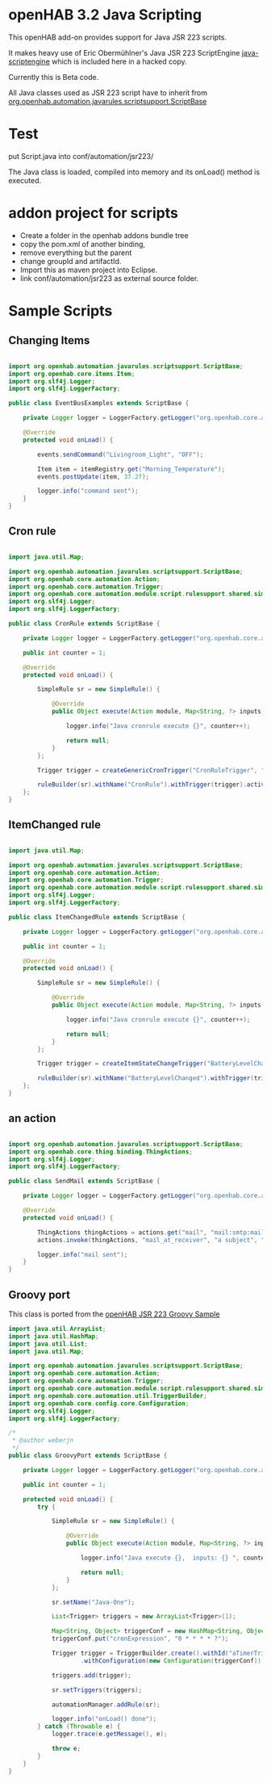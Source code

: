 
# openHAB 3.2 Java Scripting

This openHAB add-on provides support for Java JSR 223 scripts.

It makes heavy use of Eric Obermühlner's Java JSR 223 ScriptEngine [java-scriptengine](https://github.com/eobermuhlner/java-scriptengine)
which is included here in a hacked copy.


Currently this is Beta code.


All Java classes used as JSR 223 script have to inherit from [org.openhab.automation.javarules.scriptsupport.ScriptBase](src/main/java/org/openhab/automation/javarules/scriptsupport/ScriptBase.java)

# Test

put Script.java into conf/automation/jsr223/

The Java class is loaded, compiled into memory and its onLoad() method is executed.

# addon project  for scripts

* Create a folder in the openhab addons bundle tree
* copy the pom.xml of another binding, 
* remove everything but the parent
* change groupId and artifactId.
* Import this as maven project into Eclipse.
* link conf/automation/jsr223 as external source folder.

# Sample Scripts

## Changing Items

```java

import org.openhab.automation.javarules.scriptsupport.ScriptBase;
import org.openhab.core.items.Item;
import org.slf4j.Logger;
import org.slf4j.LoggerFactory;

public class EventBusExamples extends ScriptBase {

    private Logger logger = LoggerFactory.getLogger("org.openhab.core.automation.javarules.command");

    @Override
    protected void onLoad() {

        events.sendCommand("Livingroom_Light", "OFF");

        Item item = itemRegistry.get("Morning_Temperature");
        events.postUpdate(item, 37.2f);

        logger.info("command sent");
    }
}
```

## Cron rule

```java

import java.util.Map;

import org.openhab.automation.javarules.scriptsupport.ScriptBase;
import org.openhab.core.automation.Action;
import org.openhab.core.automation.Trigger;
import org.openhab.core.automation.module.script.rulesupport.shared.simple.SimpleRule;
import org.slf4j.Logger;
import org.slf4j.LoggerFactory;

public class CronRule extends ScriptBase {

    private Logger logger = LoggerFactory.getLogger("org.openhab.core.automation.javarules.cronrule");

    public int counter = 1;

    @Override
    protected void onLoad() {

        SimpleRule sr = new SimpleRule() {

            @Override
            public Object execute(Action module, Map<String, ?> inputs) {

                logger.info("Java cronrule execute {}", counter++);

                return null;
            }
        };

        Trigger trigger = createGenericCronTrigger("CronRuleTrigger", "0 * * * * ?");

        ruleBuilder(sr).withName("CronRule").withTrigger(trigger).activate();
    };
}
```

## ItemChanged rule

```java

import java.util.Map;

import org.openhab.automation.javarules.scriptsupport.ScriptBase;
import org.openhab.core.automation.Action;
import org.openhab.core.automation.Trigger;
import org.openhab.core.automation.module.script.rulesupport.shared.simple.SimpleRule;
import org.slf4j.Logger;
import org.slf4j.LoggerFactory;

public class ItemChangedRule extends ScriptBase {

    private Logger logger = LoggerFactory.getLogger("org.openhab.core.automation.javarules.itemrule");

    public int counter = 1;

    @Override
    protected void onLoad() {

        SimpleRule sr = new SimpleRule() {

            @Override
            public Object execute(Action module, Map<String, ?> inputs) {

                logger.info("Java cronrule execute {}", counter++);

                return null;
            }
        };

        Trigger trigger = createItemStateChangeTrigger("BatteryLevelChangedTrigger", "BatteryLevel");

        ruleBuilder(sr).withName("BatteryLevelChanged").withTrigger(trigger).activate();
    };
}
```

## an action

```java

import org.openhab.automation.javarules.scriptsupport.ScriptBase;
import org.openhab.core.thing.binding.ThingActions;
import org.slf4j.Logger;
import org.slf4j.LoggerFactory;

public class SendMail extends ScriptBase {

    private Logger logger = LoggerFactory.getLogger("org.openhab.core.automation.javarules.mail");

    @Override
    protected void onLoad() {

        ThingActions thingActions = actions.get("mail", "mail:smtp:mailSender");
        actions.invoke(thingActions, "mail_at_receiver", "a subject", "mailconten Java script onload()");

        logger.info("mail sent");
    }
}
```
 
## Groovy port

This class is ported from the [openHAB JSR 223 Groovy Sample](https://www.openhab.org/docs/configuration/jsr223.html#groovy)

```java
import java.util.ArrayList;
import java.util.HashMap;
import java.util.List;
import java.util.Map;

import org.openhab.automation.javarules.scriptsupport.ScriptBase;
import org.openhab.core.automation.Action;
import org.openhab.core.automation.Trigger;
import org.openhab.core.automation.module.script.rulesupport.shared.simple.SimpleRule;
import org.openhab.core.automation.util.TriggerBuilder;
import org.openhab.core.config.core.Configuration;
import org.slf4j.Logger;
import org.slf4j.LoggerFactory;

/*
 * @author weberjn
 */
public class GroovyPort extends ScriptBase {

    private Logger logger = LoggerFactory.getLogger("org.openhab.core.automation.javarules.script");

    public int counter = 1;

    protected void onLoad() {
        try {

            SimpleRule sr = new SimpleRule() {

                @Override
                public Object execute(Action module, Map<String, ?> inputs) {

                    logger.info("Java execute {},  inputs: {} ", counter++, inputs);

                    return null;
                }
            };

            sr.setName("Java-One");

            List<Trigger> triggers = new ArrayList<Trigger>(1);

            Map<String, Object> triggerConf = new HashMap<String, Object>();
            triggerConf.put("cronExpression", "0 * * * * ?");

            Trigger trigger = TriggerBuilder.create().withId("aTimerTrigger").withTypeUID("timer.GenericCronTrigger")
                    .withConfiguration(new Configuration(triggerConf)).build();

            triggers.add(trigger);

            sr.setTriggers(triggers);

            automationManager.addRule(sr);

            logger.info("onLoad() done");
        } catch (Throwable e) {
            logger.trace(e.getMessage(), e);

            throw e;
        }
    }
}
```
